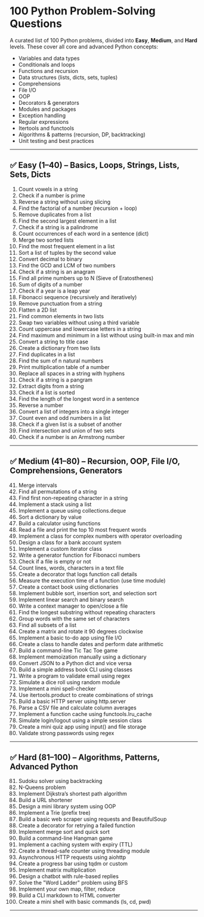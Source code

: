 # 100 Python Problem-Solving Questions

A curated list of 100 Python problems, divided into **Easy**, **Medium**, and **Hard** levels. These cover all core and advanced Python concepts:

-   Variables and data types
-   Conditionals and loops
-   Functions and recursion
-   Data structures (lists, dicts, sets, tuples)
-   Comprehensions
-   File I/O
-   OOP
-   Decorators & generators
-   Modules and packages
-   Exception handling
-   Regular expressions
-   Itertools and functools
-   Algorithms & patterns (recursion, DP, backtracking)
-   Unit testing and best practices

---

## ✅ Easy (1–40) – Basics, Loops, Strings, Lists, Sets, Dicts

1. Count vowels in a string
2. Check if a number is prime
3. Reverse a string without using slicing
4. Find the factorial of a number (recursion + loop)
5. Remove duplicates from a list
6. Find the second largest element in a list
7. Check if a string is a palindrome
8. Count occurrences of each word in a sentence (dict)
9. Merge two sorted lists
10. Find the most frequent element in a list
11. Sort a list of tuples by the second value
12. Convert decimal to binary
13. Find the GCD and LCM of two numbers
14. Check if a string is an anagram
15. Find all prime numbers up to N (Sieve of Eratosthenes)
16. Sum of digits of a number
17. Check if a year is a leap year
18. Fibonacci sequence (recursively and iteratively)
19. Remove punctuation from a string
20. Flatten a 2D list
21. Find common elements in two lists
22. Swap two variables without using a third variable
23. Count uppercase and lowercase letters in a string
24. Find maximum and minimum in a list without using built-in max and min
25. Convert a string to title case
26. Create a dictionary from two lists
27. Find duplicates in a list
28. Find the sum of n natural numbers
29. Print multiplication table of a number
30. Replace all spaces in a string with hyphens
31. Check if a string is a pangram
32. Extract digits from a string
33. Check if a list is sorted
34. Find the length of the longest word in a sentence
35. Reverse a number
36. Convert a list of integers into a single integer
37. Count even and odd numbers in a list
38. Check if a given list is a subset of another
39. Find intersection and union of two sets
40. Check if a number is an Armstrong number

---

## ✅ Medium (41–80) – Recursion, OOP, File I/O, Comprehensions, Generators

41. Merge intervals
42. Find all permutations of a string
43. Find first non-repeating character in a string
44. Implement a stack using a list
45. Implement a queue using collections.deque
46. Sort a dictionary by value
47. Build a calculator using functions
48. Read a file and print the top 10 most frequent words
49. Implement a class for complex numbers with operator overloading
50. Design a class for a bank account system
51. Implement a custom iterator class
52. Write a generator function for Fibonacci numbers
53. Check if a file is empty or not
54. Count lines, words, characters in a text file
55. Create a decorator that logs function call details
56. Measure the execution time of a function (use time module)
57. Create a contact book using dictionaries
58. Implement bubble sort, insertion sort, and selection sort
59. Implement linear search and binary search
60. Write a context manager to open/close a file
61. Find the longest substring without repeating characters
62. Group words with the same set of characters
63. Find all subsets of a list
64. Create a matrix and rotate it 90 degrees clockwise
65. Implement a basic to-do app using file I/O
66. Create a class to handle dates and perform date arithmetic
67. Build a command-line Tic Tac Toe game
68. Implement memoization manually using a dictionary
69. Convert JSON to a Python dict and vice versa
70. Build a simple address book CLI using classes
71. Write a program to validate email using regex
72. Simulate a dice roll using random module
73. Implement a mini spell-checker
74. Use itertools.product to create combinations of strings
75. Build a basic HTTP server using http.server
76. Parse a CSV file and calculate column averages
77. Implement a function cache using functools.lru_cache
78. Simulate login/logout using a simple session class
79. Create a mini quiz app using input() and file storage
80. Validate strong passwords using regex

---

## ✅ Hard (81–100) – Algorithms, Patterns, Advanced Python

81. Sudoku solver using backtracking
82. N-Queens problem
83. Implement Dijkstra’s shortest path algorithm
84. Build a URL shortener
85. Design a mini library system using OOP
86. Implement a Trie (prefix tree)
87. Build a basic web scraper using requests and BeautifulSoup
88. Create a decorator for retrying a failed function
89. Implement merge sort and quick sort
90. Build a command-line Hangman game
91. Implement a caching system with expiry (TTL)
92. Create a thread-safe counter using threading module
93. Asynchronous HTTP requests using aiohttp
94. Create a progress bar using tqdm or custom
95. Implement matrix multiplication
96. Design a chatbot with rule-based replies
97. Solve the "Word Ladder" problem using BFS
98. Implement your own map, filter, reduce
99. Build a CLI markdown to HTML converter
100.    Create a mini shell with basic commands (ls, cd, pwd)

---
